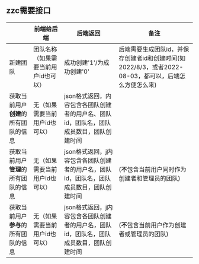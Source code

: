 ## zzc需要接口

|                                      | 前端给后端                           | 后端返回                                                     | 备注                                                         |
| ------------------------------------ | ------------------------------------ | ------------------------------------------------------------ | ------------------------------------------------------------ |
| 新建团队                             | 团队名称（如果需要当前用户id也可以） | 成功创建'1'/为成功创建'0'                                    | 后端需要生成团队id，并保存创建者id和创建时间(如2022/8/3，或者2022-08-03，都可以，后端怎么方便怎么来) |
| 获取当前用户**创建**的所有团队的信息 | 无（如果需要当前用户id也可以）       | json格式返回，内容包含各团队创建者的用户名、团队id，团队名，团队成员数目，团队创建时间 |                                                              |
| 获取当前用户**管理**的所有团队的信息 | 无（如果需要当前用户id也可以）       | json格式返回，j内容包含各团队创建者的用户名，团队id，团队名，团队成员数目，团队创建时间 | (**不**包含当前用户同时作为创建者和管理员的团队)             |
| 获取当前用户**参与**的所有团队的信息 | 无（如果需要当前用户id也可以）       | json格式返回，j内容包含各团队创建者的用户名，团队id，团队名，团队成员数目，团队创建时间 | (**不**包含当前用户作为创建者或管理员的团队)                 |


